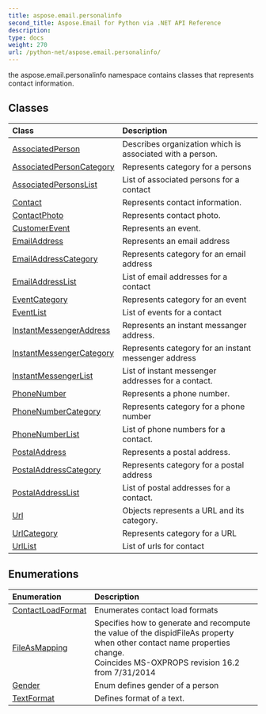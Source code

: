 ```yaml
---
title: aspose.email.personalinfo
second_title: Aspose.Email for Python via .NET API Reference
description: 
type: docs
weight: 270
url: /python-net/aspose.email.personalinfo/
---
```



the aspose.email.personalinfo namespace contains classes that represents contact information.

## Classes
| Class | Description |
| :- | :- |
|[AssociatedPerson](/python-net/aspose.email.personalinfo/associatedperson/)|Describes organization which is associated with a person.|
|[AssociatedPersonCategory](/python-net/aspose.email.personalinfo/associatedpersoncategory/)|Represents category for a persons|
|[AssociatedPersonsList](/python-net/aspose.email.personalinfo/associatedpersonslist/)|List of associated persons for a contact|
|[Contact](/python-net/aspose.email.personalinfo/contact/)|Represents contact information.|
|[ContactPhoto](/python-net/aspose.email.personalinfo/contactphoto/)|Represents contact photo.|
|[CustomerEvent](/python-net/aspose.email.personalinfo/customerevent/)|Represents an event.|
|[EmailAddress](/python-net/aspose.email.personalinfo/emailaddress/)|Represents an email address|
|[EmailAddressCategory](/python-net/aspose.email.personalinfo/emailaddresscategory/)|Represents category for an email address|
|[EmailAddressList](/python-net/aspose.email.personalinfo/emailaddresslist/)|List of email addresses for a contact|
|[EventCategory](/python-net/aspose.email.personalinfo/eventcategory/)|Represents category for an event|
|[EventList](/python-net/aspose.email.personalinfo/eventlist/)|List of events for a contact|
|[InstantMessengerAddress](/python-net/aspose.email.personalinfo/instantmessengeraddress/)|Represents an instant messanger address.|
|[InstantMessengerCategory](/python-net/aspose.email.personalinfo/instantmessengercategory/)|Represents category for an instant messenger address|
|[InstantMessengerList](/python-net/aspose.email.personalinfo/instantmessengerlist/)|List of instant messenger addresses for a contact.|
|[PhoneNumber](/python-net/aspose.email.personalinfo/phonenumber/)|Represents a phone number.|
|[PhoneNumberCategory](/python-net/aspose.email.personalinfo/phonenumbercategory/)|Represents category for a phone number|
|[PhoneNumberList](/python-net/aspose.email.personalinfo/phonenumberlist/)|List of phone numbers for a contact.|
|[PostalAddress](/python-net/aspose.email.personalinfo/postaladdress/)|Represents a postal address.|
|[PostalAddressCategory](/python-net/aspose.email.personalinfo/postaladdresscategory/)|Represents category for a postal address|
|[PostalAddressList](/python-net/aspose.email.personalinfo/postaladdresslist/)|List of postal addresses for a contact.|
|[Url](/python-net/aspose.email.personalinfo/url/)|Objects represents a URL and its category.|
|[UrlCategory](/python-net/aspose.email.personalinfo/urlcategory/)|Represents category for a URL|
|[UrlList](/python-net/aspose.email.personalinfo/urllist/)|List of urls for contact|
## Enumerations
| Enumeration | Description |
| :- | :- |
|[ContactLoadFormat](/python-net/aspose.email.personalinfo/contactloadformat/)|Enumerates contact load formats|
|[FileAsMapping](/python-net/aspose.email.personalinfo/fileasmapping/)|Specifies how to generate and recompute the value of the dispidFileAs property when other contact name properties change.<br/>            Coincides MS-OXPROPS revision 16.2 from 7/31/2014|
|[Gender](/python-net/aspose.email.personalinfo/gender/)|Enum defines gender of a person|
|[TextFormat](/python-net/aspose.email.personalinfo/textformat/)|Defines format of a text.|
